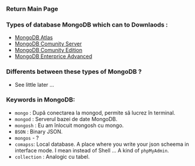 ### Return Main Page

### Types of database MongoDB which can to Downlaods :
* [MongoDB Atlas](https://www.mongodb.com/try)
* [MongoDB Comunity Server](https://www.mongodb.com/try/download/community)
* [MongoDB Comunity Edition](https://www.mongodb.com/try/download/community-edition)
* [MongoDB Enterprice Advanced](https://www.mongodb.com/try/download/enterprise)

### Differents between these types of MongoDB ?
* See little later ...

### Keywords in MongoDB: 
* `mongo` : După conectarea la mongod, permite să lucrez în terminal.
* `mongod` : Serverul bazei de date MongoDB.
* `mongosh` : Eu am înlocuit mongosh cu mongo.
* `BSON` : Binary JSON.
* `mongos` - ?
*  `comapss`: Local database. A place where you write your json scheema in interface mode. I mean instead of Shell ... A kind of `phpMyAdmin`.
* `collection` : Analogic cu tabel.
